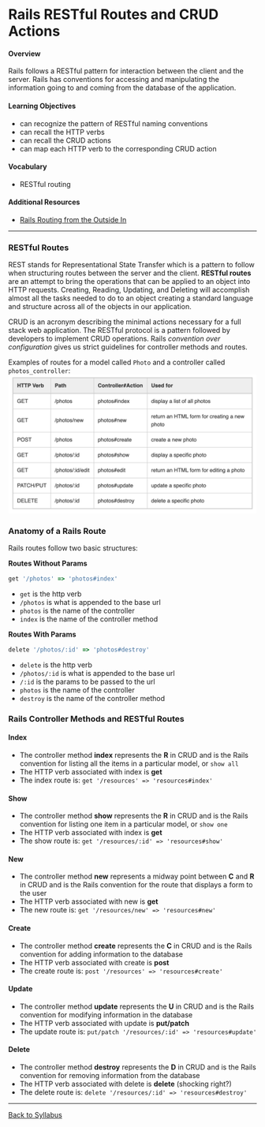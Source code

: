 # Rails RESTful Routes and CRUD Actions

#### Overview

Rails follows a RESTful pattern for interaction between the client and the server. Rails has conventions for accessing and manipulating the information going to and coming from the database of the application.

#### Learning Objectives

- can recognize the pattern of RESTful naming conventions
- can recall the HTTP verbs
- can recall the CRUD actions
- can map each HTTP verb to the corresponding CRUD action

#### Vocabulary

- RESTful routing

#### Additional Resources

- [Rails Routing from the Outside In](https://guides.rubyonrails.org/routing.html)

---

### RESTful Routes

REST stands for Representational State Transfer which is a pattern to follow when structuring routes between the server and the client. **RESTful routes** are an attempt to bring the operations that can be applied to an object into HTTP requests. Creating, Reading, Updating, and Deleting will accomplish almost all the tasks needed to do to an object creating a standard language and structure across all of the objects in our application.

CRUD is an acronym describing the minimal actions necessary for a full stack web application. The RESTful protocol is a pattern followed by developers to implement CRUD operations. Rails _convention over configuration_ gives us strict guidelines for controller methods and routes.

Examples of routes for a model called `Photo` and a controller called `photos_controller`:
![rails routes](./assets/rails-routes.png)

### Anatomy of a Rails Route

Rails routes follow two basic structures:

**Routes Without Params**

```ruby
get '/photos' => 'photos#index'
```

- `get` is the http verb
- `/photos` is what is appended to the base url
- `photos` is the name of the controller
- `index` is the name of the controller method

**Routes With Params**

```ruby
delete '/photos/:id' => 'photos#destroy'
```

- `delete` is the http verb
- `/photos/:id` is what is appended to the base url
- `/:id` is the params to be passed to the url
- `photos` is the name of the controller
- `destroy` is the name of the controller method

### Rails Controller Methods and RESTful Routes

#### Index

- The controller method **index** represents the **R** in CRUD and is the Rails convention for listing all the items in a particular model, or `show all`
- The HTTP verb associated with index is **get**
- The index route is: `get '/resources' => 'resources#index'`

#### Show

- The controller method **show** represents the **R** in CRUD and is the Rails convention for listing one item in a particular model, or `show one`
- The HTTP verb associated with index is **get**
- The show route is: `get '/resources/:id' => 'resources#show'`

#### New

- The controller method **new** represents a midway point between **C** and **R** in CRUD and is the Rails convention for the route that displays a form to the user
- The HTTP verb associated with new is **get**
- The new route is: `get '/resources/new' => 'resources#new'`

#### Create

- The controller method **create** represents the **C** in CRUD and is the Rails convention for adding information to the database
- The HTTP verb associated with create is **post**
- The create route is: `post '/resources' => 'resources#create'`

#### Update

- The controller method **update** represents the **U** in CRUD and is the Rails convention for modifying information in the database
- The HTTP verb associated with update is **put/patch**
- The update route is: `put/patch '/resources/:id' => 'resources#update'`

#### Delete

- The controller method **destroy** represents the **D** in CRUD and is the Rails convention for removing information from the database
- The HTTP verb associated with delete is **delete** (shocking right?)
- The delete route is: `delete '/resources/:id' => 'resources#destroy'`

---

[Back to Syllabus](../README.md#unit-six-ruby-on-rails)
